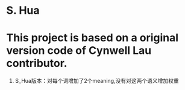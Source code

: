 # S. Hua
# This project is based on a original version code of Cynwell Lau contributor.

1. S_Hua版本：对每个词增加了2个meaning,没有对这两个语义增加权重
